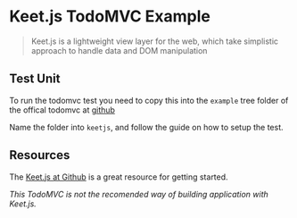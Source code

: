 # Keet.js TodoMVC Example

> Keet.js is a lightweight view layer for the web, which take simplistic approach to handle data and DOM manipulation

## Test Unit

To run the todomvc test you need to copy this into the ```example``` tree folder of the offical todomvc at [github](https://github.com/tastejs/todomvc)

Name the folder into ```keetjs```, and follow the guide on how to setup the test.

## Resources

The [Keet.js at Github](https://github.com/syarul/keet) is a great resource for getting started.

_This TodoMVC is not the recomended way of building application with Keet.js._
